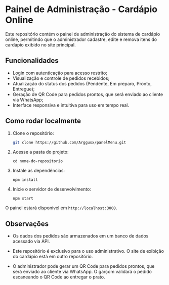 # Painel de Administração - Cardápio Online

Este repositório contém o painel de administração do sistema de cardápio online, permitindo que o administrador cadastre, edite e remova itens do cardápio exibido no site principal.

## Funcionalidades

- Login com autenticação para acesso restrito;
- Visualização e controle de pedidos recebidos;
- Atualização do status dos pedidos (Pendente, Em preparo, Pronto, Entregue);
- Geração de QR Code para pedidos prontos, que será enviado ao cliente via WhatsApp;
- Interface responsiva e intuitiva para uso em tempo real.

## Como rodar localmente

1. Clone o repositório:
   ```bash
   git clone https://github.com/Arggusx/panelMenu.git
   
2. Acesse a pasta do projeto:

    `cd nome-do-repositorio`

3. Instale as dependências:

    `npm install`

4. Inicie o servidor de desenvolvimento:

    `npm start`

O painel estará disponível em `http://localhost:3000`.

## Observações

* Os dados dos pedidos são armazenados em um banco de dados acessado via API.

* Este repositório é exclusivo para o uso administrativo. O site de exibição do cardápio está em outro repositório.

* O administrador pode gerar um QR Code para pedidos prontos, que será enviado ao cliente via WhatsApp. O garçom validará o pedido escaneando o QR Code ao entregar o prato.
